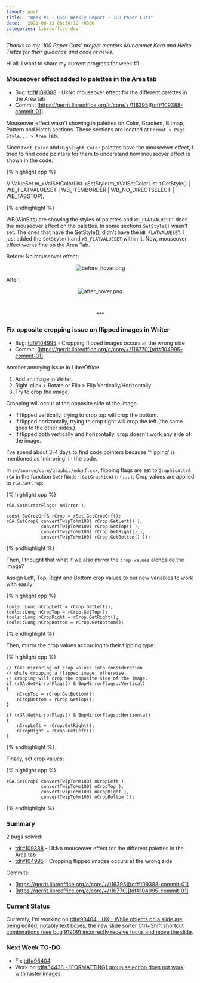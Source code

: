 ```yaml
---
layout: post
title:  "Week #1 - GSoC Weekly Report - 100 Paper Cuts"
date:   2021-06-13 08:30:12 +0300
categories: libreoffice-dev
---
```


_Thanks to my '100 Paper Cuts' project mentors Muhammet Kara and Heiko Tietze for their guidance and code reviews._

Hi all. I want to share my current progress for week #1.

### Mouseover effect added to palettes in the Area tab

- Bug: [tdf#109388][tdf#109388] - UI:No mouseover effect for the different palettes in the Area tab
- Commit: [https://gerrit.libreoffice.org/c/core/+/116395][tdf#109388-commit-01]

Mouseover effect wasn't showing in palettes on Color, Gradient, Bitmap, Pattern and Hatch sections. These sections are located at `Format > Page Style... > Area` Tab.

Since `Font Color` and `Highlight Color` palettes have the mouseover effect, I tried to find code pointers for them to understand how mouseover effect is shown in the code.

{% highlight cpp %}

// ValueSet
m_xValSetColorList->SetStyle(m_xValSetColorList->GetStyle() |
        WB_FLATVALUESET | WB_ITEMBORDER | WB_NO_DIRECTSELECT | WB_TABSTOP);

{% endhighlight %}

WB(WinBits) are showing the styles of palettes and `WB_FLATVALUESET` does the mouseover effect on the palettes. In some sections `SetStyle()` wasn't set. The ones that have the SetStyle(), didn't have the `WB_FLATVALUESET`. I just added the `SetStyle()` and `WB_FLATVALUESET` within it. Now, mouseover effect works fine on the Area Tab.

Before: No mouseover effect:

<p align="center">
  <img src="https://bayramcicek.com.tr/folder/libreoffice-png/before_hover.png" alt="before_hover.png"/>
</p>

After:

<p align="center">
  <img src="https://bayramcicek.com.tr/folder/libreoffice-png/after_hover.png" alt="after_hover.png"/>
</p>

<br>
<p align="center">
	***
</p>

### Fix opposite cropping issue on flipped images in Writer

- Bug: [tdf#104995][tdf#104995] - Cropping flipped images occurs at the wrong side 
- Commit: [https://gerrit.libreoffice.org/c/core/+/116770][tdf#104995-commit-01]

Another annoying issue in LibreOffice.

1. Add an image in Writer.
2. Right-click > Rotate or Flip > Flip Vertically/Horizontally
3. Try to crop the image.

Cropping will occur at the opposite side of the image.

- If flipped vertically, trying to crop top will crop the bottom.
- If flipped horizontally, trying to crop right will crop the left.(the same goes to the other sides.)
- If flipped both vertically and horizontally, crop doesn't work any side of the image.

I've spend about 3-4 days to find code pointers because 'flipping' is mentioned as 'mirroring' in the code.

In `sw/source/core/graphic/ndgrf.cxx`, flipping flags are set to `GraphicAttr& rGA` in the function `SwGrfNode::GetGraphicAttr(...)`. Crop values are applied to `rGA.SetCrop`:

{% highlight cpp %}

    rGA.SetMirrorFlags( nMirror );

    const SwCropGrf& rCrop = rSet.GetCropGrf();
    rGA.SetCrop( convertTwipToMm100( rCrop.GetLeft() ),
                 convertTwipToMm100( rCrop.GetTop() ),
                 convertTwipToMm100( rCrop.GetRight() ),
                 convertTwipToMm100( rCrop.GetBottom() ));

{% endhighlight %}

Then, I thought that what if we also mirror the `crop values` alongside the image?

Assign Left, Top, Right and Bottom crop values to our new variables to work with easily:

{% highlight cpp %}

    tools::Long nCropLeft = rCrop.GetLeft();
    tools::Long nCropTop = rCrop.GetTop();
    tools::Long nCropRight = rCrop.GetRight();
    tools::Long nCropBottom = rCrop.GetBottom();

{% endhighlight %}

Then, mirror the crop values according to their flipping type:

{% highlight cpp %}

    // take mirroring of crop values into consideration
    // while cropping a flipped image. otherwise,
    // cropping will crop the opposite side of the image.
    if (rGA.GetMirrorFlags() & BmpMirrorFlags::Vertical)
    {
        nCropTop = rCrop.GetBottom();
        nCropBottom = rCrop.GetTop();
    }

    if (rGA.GetMirrorFlags() & BmpMirrorFlags::Horizontal)
    {
        nCropLeft = rCrop.GetRight();
        nCropRight = rCrop.GetLeft();
    }

{% endhighlight %}

Finally, set crop values:

{% highlight cpp %}

    rGA.SetCrop( convertTwipToMm100( nCropLeft ),
                 convertTwipToMm100( nCropTop ),
                 convertTwipToMm100( nCropRight ),
                 convertTwipToMm100( nCropBottom ));

{% endhighlight %}

### Summary

2 bugs solved:

- [tdf#109388][tdf#109388] - UI:No mouseover effect for the different palettes in the Area tab
- [tdf#104995][tdf#104995] - Cropping flipped images occurs at the wrong side

Commits:

- [https://gerrit.libreoffice.org/c/core/+/116395][tdf#109388-commit-01]
- [https://gerrit.libreoffice.org/c/core/+/116770][tdf#104995-commit-01]

### Current Status

Currently, I'm working on [tdf#98404 - UX - While objects on a slide are being edited, notably text boxes, the new slide sorter Ctrl+Shift shortcut combinations (see bug 91909) incorrectly receive focus and move the slide][tdf#98404].

### Next Week TO-DO

- Fix [tdf#98404][tdf#98404]
- Work on [tdf#34438 - [FORMATTING] group selection does not work with raster images][tdf#34438]

[tdf#109388]: https://bugs.documentfoundation.org/show_bug.cgi?id=109388
[tdf#109388-commit-01]: https://gerrit.libreoffice.org/c/core/+/116395

[tdf#104995]: https://bugs.documentfoundation.org/show_bug.cgi?id=104995
[tdf#104995-commit-01]: https://gerrit.libreoffice.org/c/core/+/116770

[tdf#98404]: https://bugs.documentfoundation.org/show_bug.cgi?id=98404

[tdf#34438]: https://bugs.documentfoundation.org/show_bug.cgi?id=34438